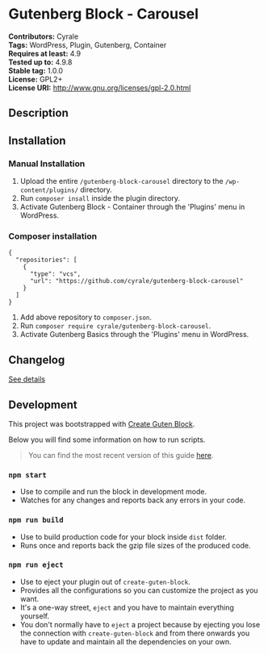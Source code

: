 # Gutenberg Block - Carousel #
**Contributors:**      Cyrale  
**Tags:**              WordPress, Plugin, Gutenberg, Container  
**Requires at least:** 4.9  
**Tested up to:**      4.9.8  
**Stable tag:**        1.0.0  
**License:**           GPL2+  
**License URI:**       http://www.gnu.org/licenses/gpl-2.0.html  

## Description ##



## Installation ##

### Manual Installation ###

1. Upload the entire `/gutenberg-block-carousel` directory to the `/wp-content/plugins/` directory.
2. Run `composer insall` inside the plugin directory.
3. Activate Gutenberg Block - Container through the 'Plugins' menu in WordPress.

### Composer installation

```
{
  "repositories": [
    {
      "type": "vcs",
      "url": "https://github.com/cyrale/gutenberg-block-carousel"
    }
  ]
}
```

1. Add above repository to `composer.json`.
2. Run `composer require cyrale/gutenberg-block-carousel`.
3. Activate Gutenberg Basics through the 'Plugins' menu in WordPress.

## Changelog ##

[See details](https://github.com/cyrale/gutenberg-block-carousel/blob/master/CHANGELOG.md)

## Development ##

This project was bootstrapped with [Create Guten Block](https://github.com/ahmadawais/create-guten-block).

Below you will find some information on how to run scripts.

>You can find the most recent version of this guide [here](https://github.com/ahmadawais/create-guten-block).

### `npm start` ###
- Use to compile and run the block in development mode.
- Watches for any changes and reports back any errors in your code.

### `npm run build` ###
- Use to build production code for your block inside `dist` folder.
- Runs once and reports back the gzip file sizes of the produced code.

### `npm run eject` ###
- Use to eject your plugin out of `create-guten-block`.
- Provides all the configurations so you can customize the project as you want.
- It's a one-way street, `eject` and you have to maintain everything yourself.
- You don't normally have to `eject` a project because by ejecting you lose the connection with `create-guten-block` and from there onwards you have to update and maintain all the dependencies on your own.
